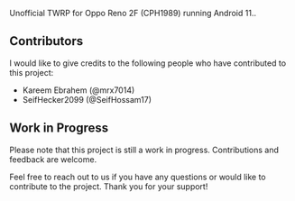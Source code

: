 Unofficial TWRP for Oppo Reno 2F (CPH1989) running Android 11.. 

## Contributors
I would like to give credits to the following people who have contributed to this project:
- Kareem Ebrahem (@mrx7014)
- SeifHecker2099 (@SeifHossam17)

## Work in Progress
Please note that this project is still a work in progress. Contributions and feedback are welcome.

Feel free to reach out to us if you have any questions or would like to contribute to the project. Thank you for your support!
